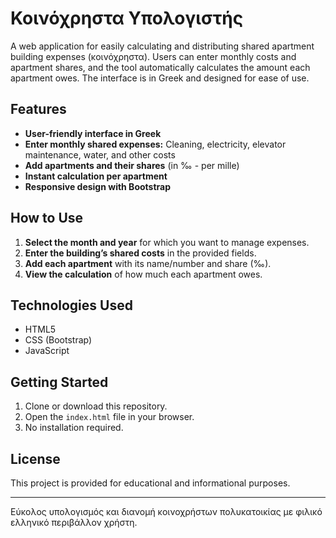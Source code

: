 # Κοινόχρηστα Υπολογιστής

A web application for easily calculating and distributing shared apartment building expenses (κοινόχρηστα). Users can enter monthly costs and apartment shares, and the tool automatically calculates the amount each apartment owes. The interface is in Greek and designed for ease of use.

## Features

- **User-friendly interface in Greek**
- **Enter monthly shared expenses:** Cleaning, electricity, elevator maintenance, water, and other costs
- **Add apartments and their shares** (in ‰ - per mille)
- **Instant calculation per apartment**
- **Responsive design with Bootstrap**

## How to Use

1. **Select the month and year** for which you want to manage expenses.
2. **Enter the building’s shared costs** in the provided fields.
3. **Add each apartment** with its name/number and share (‰).
4. **View the calculation** of how much each apartment owes.

## Technologies Used

- HTML5
- CSS (Bootstrap)
- JavaScript

## Getting Started

1. Clone or download this repository.
2. Open the `index.html` file in your browser.
3. No installation required.

## License

This project is provided for educational and informational purposes.

---

Εύκολος υπολογισμός και διανομή κοινοχρήστων πολυκατοικίας με φιλικό ελληνικό περιβάλλον χρήστη.
